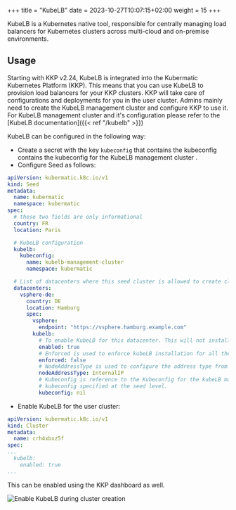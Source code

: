 +++
title = "KubeLB"
date = 2023-10-27T10:07:15+02:00
weight = 15
+++

KubeLB is a Kubernetes native tool, responsible for centrally managing load balancers for Kubernetes clusters across multi-cloud and on-premise environments.

## Usage

Starting with KKP v2.24, KubeLB is integrated into the Kubermatic Kubernetes Platform (KKP). This means that you can use KubeLB to provision load balancers for your KKP clusters. KKP will take care of configurations and deployments for you in the user cluster. Admins mainly need to create the KubeLB management cluster and configure KKP to use it. For KubeLB management cluster and it's configuration please refer to the [KubeLB documentation]({{< ref "/kubelb" >}})

KubeLB can be configured in the following way:

* Create a secret with the key `kubeconfig` that contains the kubeconfig contains the kubeconfig for the KubeLB management cluster .
* Configure Seed as follows:

```yaml
apiVersion: kubermatic.k8c.io/v1
kind: Seed
metadata:
  name: kubermatic
  namespace: kubermatic
spec:
  # these two fields are only informational
  country: FR
  location: Paris

  # KubeLB configuration
  kubelb:
    kubeconfig:
      name: kubelb-management-cluster
      namespace: kubermatic

  # List of datacenters where this seed cluster is allowed to create clusters.
  datacenters:
    vsphere-de:
      country: DE
      location: Hamburg
      spec:
        vsphere:
          endpoint: "https://vsphere.hamburg.example.com"
        kubelb:
          # To enable KubeLB for this datacenter. This will not install KubeLB for the user clusters, has to be configured at the cluster level.
          enabled: true
          # Enforced is used to enforce kubeLB installation for all the user clusters belonging to this datacenter. Setting enforced to false will not uninstall kubeLB from # the user clusters and it needs to be disabled manually.
          enforced: false
          # NodeAddressType is used to configure the address type from node, used for load balancing. Optional: Defaults to ExternalIP
          nodeAddressType: InternalIP
          # Kubeconfig is reference to the Kubeconfig for the kubeLB management cluster. Kubeconfig specified at the datacenter level will have precedence over the
          # kubeconfig specified at the seed level.
          kubeconfig: nil
```

* Enable KubeLB for the user cluster:

```yaml
apiVersion: kubermatic.k8c.io/v1
kind: Cluster
metadata:
  name: crh4xbxz5f
spec:
...
  kubelb:
    enabled: true
...
```

This can be enabled using the KKP dashboard as well.

![Enable KubeLB during cluster creation](/img/kubermatic/main/tutorials/kubelb/kubelb_dashboard.png?classes=shadow,border "Enable KubeLB during cluster creation")
